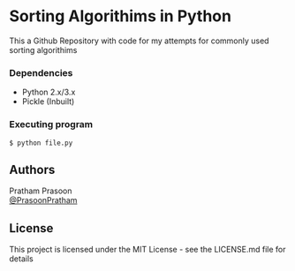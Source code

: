 # Sorting Algorithims in Python

This a Github Repository with code for my attempts for commonly used sorting algorithims

### Dependencies

* Python 2.x/3.x
* Pickle (Inbuilt)

### Executing program

```
$ python file.py
```

## Authors

Pratham Prasoon  
[@PrasoonPratham](https://twitter.com/PrasoonPratham)

## License

This project is licensed under the MIT License - see the LICENSE.md file for details

